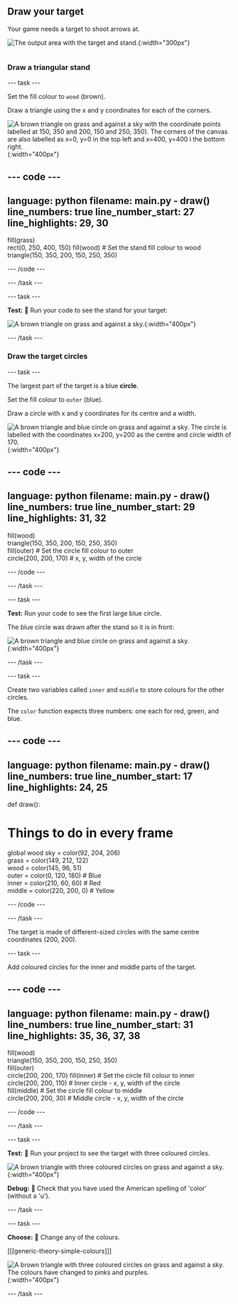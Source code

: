 ## Draw your target

<div style="display: flex; flex-wrap: wrap">
<div style="flex-basis: 200px; flex-grow: 1; margin-right: 15px;">
Your game needs a target to shoot arrows at.
</div>
<div>

![The output area with the target and stand.](images/three-circles.png){:width="300px"}

</div>
</div>

### Draw a triangular stand

--- task ---

Set the fill colour to `wood` (brown). 

Draw a triangle using the x and y coordinates for each of the corners.

![A brown triangle on grass and against a sky with the coordinate points labelled at 150, 350 and 200, 150 and 250, 350). The corners of the canvas are also labelled as x=0, y=0 in the top left and x=400, y=400 i the bottom right.](images/stand_coords.png){:width="400px"}

--- code ---
---
language: python
filename: main.py - draw()
line_numbers: true
line_number_start: 27
line_highlights: 29, 30
---
  fill(grass)   
  rect(0, 250, 400, 150) 
  fill(wood) # Set the stand fill colour to wood     
  triangle(150, 350, 200, 150, 250, 350)

--- /code ---

--- /task ---

--- task ---

**Test:** 🔄 Run your code to see the stand for your target: 

![A brown triangle on grass and against a sky.](images/target-stand.png){:width="400px"}

--- /task ---

### Draw the target circles

--- task ---

The largest part of the target is a blue **circle**.

Set the fill colour to `outer` (blue). 

Draw a circle with x and y coordinates for its centre and a width. 

![A brown triangle and blue circle on grass and against a sky. The circle is labelled with the coordinates x=200, y=200 as the centre and circle width of 170.](images/circle-coords.png){:width="400px"}

--- code ---
---
language: python
filename: main.py - draw()
line_numbers: true
line_number_start: 29
line_highlights: 31, 32
---

  fill(wood)   
  triangle(150, 350, 200, 150, 250, 350)   
  fill(outer) # Set the circle fill colour to outer    
  circle(200, 200, 170) # x, y, width of the circle
  
--- /code ---

--- /task ---

--- task ---

**Test:** Run your code to see the first large blue circle. 

The blue circle was drawn after the stand so it is in front:

![A brown triangle and blue circle on grass and against a sky.](images/blue-circle.png){:width="400px"}

--- /task ---

--- task ---

Create two variables called `inner` and `middle` to store colours for the other circles. 

The `color` function expects three numbers: one each for red, green, and blue.

--- code ---
---
language: python
filename: main.py - draw()
line_numbers: true
line_number_start: 17
line_highlights: 24, 25
---
def draw():   
  # Things to do in every frame
  global wood
  sky = color(92, 204, 206)   
  grass = color(149, 212, 122)   
  wood = color(145, 96, 51)   
  outer = color(0, 120, 180) # Blue    
  inner = color(210, 60, 60) # Red    
  middle = color(220, 200, 0) # Yellow    

--- /code ---

--- /task ---

The target is made of different-sized circles with the same centre coordinates (200, 200). 

--- task ---

Add coloured circles for the inner and middle parts of the target. 

--- code ---
---
language: python
filename: main.py - draw()
line_numbers: true
line_number_start: 31
line_highlights: 35, 36, 37, 38
---
  fill(wood)    
  triangle(150, 350, 200, 150, 250, 350)  
  fill(outer)   
  circle(200, 200, 170)
  fill(inner) # Set the circle fill colour to inner      
  circle(200, 200, 110) # Inner circle - x, y, width of the circle  
  fill(middle) # Set the circle fill colour to middle      
  circle(200, 200, 30) # Middle circle - x, y, width of the circle 
  
--- /code ---

--- /task ---

--- task ---

**Test:** 🔄 Run your project to see the target with three coloured circles. 

![A brown triangle with three coloured circles on grass and against a sky.](images/three-circles.png){:width="400px"}

**Debug:** 🐞 Check that you have used the American spelling of 'color' (without a 'u').

--- /task ---

--- task ---

**Choose:** 💭 Change any of the colours.

[[[generic-theory-simple-colours]]]

![A brown triangle with three coloured circles on grass and against a sky. The colours have changed to pinks and purples.](images/alternative-colours.png){:width="400px"}


--- /task ---



